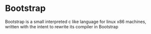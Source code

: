 # Bootstrap
Bootstrap is a small interpreted c like language for linux x86 machines, written with the intent to rewrite its compiler in Bootstrap
